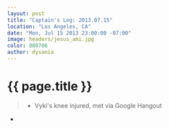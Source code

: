 ```yaml
---
layout: post
title: "Captain's Log: 2013.07.15"
location: "Los Angeles, CA"
date: "Mon, Jul 15 2013 23:00:00 -07:00"
image: headers/jesus_ami.jpg
color: 880706
author: dysania
---
```


{{ page.title }}
================

>+ Vyki's knee injured, met via Google Hangout
+ 






